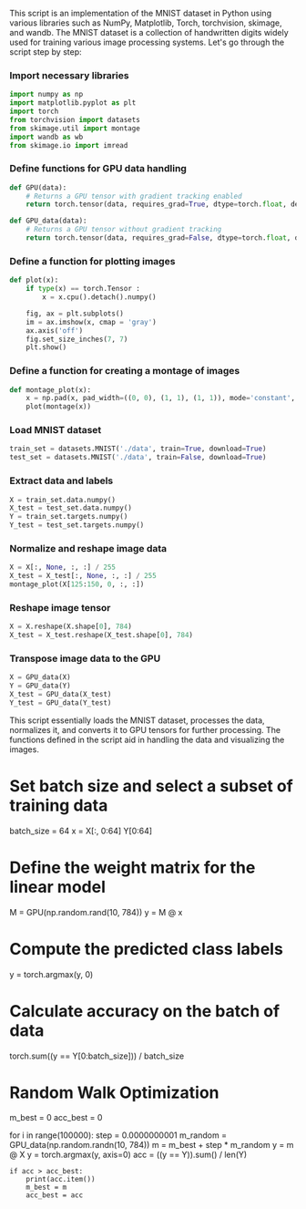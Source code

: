 This script is an implementation of the MNIST dataset in Python using various libraries such as NumPy, Matplotlib, Torch, torchvision, skimage, and wandb. The MNIST dataset is a collection of handwritten digits widely used for training various image processing systems. Let's go through the script step by step:

### Import necessary libraries
```python
import numpy as np
import matplotlib.pyplot as plt
import torch
from torchvision import datasets
from skimage.util import montage
import wandb as wb
from skimage.io import imread
```

### Define functions for GPU data handling
```python
def GPU(data):
    # Returns a GPU tensor with gradient tracking enabled
    return torch.tensor(data, requires_grad=True, dtype=torch.float, device=torch.device('cuda'))

def GPU_data(data):
    # Returns a GPU tensor without gradient tracking
    return torch.tensor(data, requires_grad=False, dtype=torch.float, device=torch.device('cuda'))
```

### Define a function for plotting images
```python
def plot(x):
    if type(x) == torch.Tensor :
        x = x.cpu().detach().numpy()

    fig, ax = plt.subplots()
    im = ax.imshow(x, cmap = 'gray')
    ax.axis('off')
    fig.set_size_inches(7, 7)
    plt.show()
```

### Define a function for creating a montage of images
```python
def montage_plot(x):
    x = np.pad(x, pad_width=((0, 0), (1, 1), (1, 1)), mode='constant', constant_values=0)
    plot(montage(x))
```

### Load MNIST dataset
```python
train_set = datasets.MNIST('./data', train=True, download=True)
test_set = datasets.MNIST('./data', train=False, download=True)
```

### Extract data and labels
```python
X = train_set.data.numpy()
X_test = test_set.data.numpy()
Y = train_set.targets.numpy()
Y_test = test_set.targets.numpy()
```

### Normalize and reshape image data
```python
X = X[:, None, :, :] / 255
X_test = X_test[:, None, :, :] / 255
montage_plot(X[125:150, 0, :, :])
```

### Reshape image tensor
```python
X = X.reshape(X.shape[0], 784)
X_test = X_test.reshape(X_test.shape[0], 784)
```

### Transpose image data to the GPU
```python
X = GPU_data(X)
Y = GPU_data(Y)
X_test = GPU_data(X_test)
Y_test = GPU_data(Y_test)
```

This script essentially loads the MNIST dataset, processes the data, normalizes it, and converts it to GPU tensors for further processing. The functions defined in the script aid in handling the data and visualizing the images.




# Set batch size and select a subset of training data
batch_size = 64
x = X[:, 0:64]
Y[0:64]

# Define the weight matrix for the linear model
M = GPU(np.random.rand(10, 784))
y = M @ x

# Compute the predicted class labels
y = torch.argmax(y, 0)

# Calculate accuracy on the batch of data
torch.sum((y == Y[0:batch_size])) / batch_size

# Random Walk Optimization
m_best = 0
acc_best = 0

for i in range(100000):
    step = 0.0000000001
    m_random = GPU_data(np.random.randn(10, 784))
    m = m_best + step * m_random
    y = m @ X
    y = torch.argmax(y, axis=0)
    acc = ((y == Y)).sum() / len(Y)

    if acc > acc_best:
        print(acc.item())
        m_best = m
        acc_best = acc
